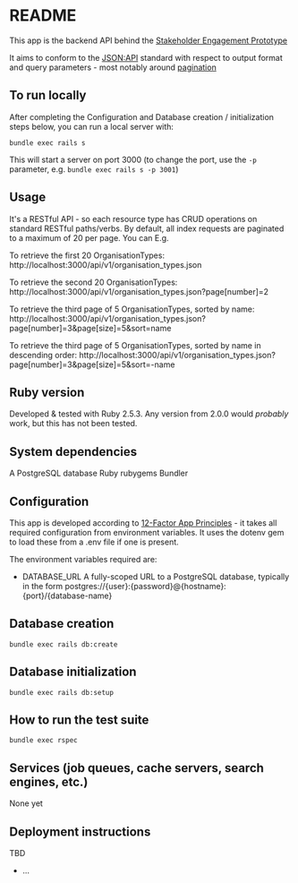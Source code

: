 # README

This app is the backend API behind the [Stakeholder Engagement Prototype](https://github.com/communitiesuk/stakeholder-engagement)

It aims to conform to the [JSON:API](https://jsonapi.org/) standard with respect to output format and query parameters - most notably around [pagination](https://jsonapi.org/format/#fetching-pagination)

## To run locally

After completing the Configuration and Database creation / initialization steps below, you can run a local server with:

`bundle exec rails s`

This will start a server on port 3000 (to change the port, use the `-p` parameter, e.g. `bundle exec rails s -p 3001`)

## Usage

It's a RESTful API - so each resource type has CRUD operations on standard RESTful paths/verbs.
By default, all index requests are paginated to a maximum of 20 per page.
You can
E.g.

To retrieve the first 20 OrganisationTypes:
http://localhost:3000/api/v1/organisation_types.json

To retrieve the second 20 OrganisationTypes:
http://localhost:3000/api/v1/organisation_types.json?page[number]=2

To retrieve the third page of 5 OrganisationTypes, sorted by name:
http://localhost:3000/api/v1/organisation_types.json?page[number]=3&page[size]=5&sort=name

To retrieve the third page of 5 OrganisationTypes, sorted by name in descending order:
http://localhost:3000/api/v1/organisation_types.json?page[number]=3&page[size]=5&sort=-name


## Ruby version

Developed & tested with Ruby 2.5.3. Any version from 2.0.0 would _probably_ work, but this has not been tested.

## System dependencies

A PostgreSQL database
Ruby
rubygems
Bundler

## Configuration

This app is developed according to [12-Factor App Principles](https://12factor.net/) - it takes all required configuration from environment variables. It uses the dotenv gem to load these from a .env file if one is present.

The environment variables required are:

* DATABASE_URL
  A fully-scoped URL to a PostgreSQL database, typically in the form
  postgres://{user}:{password}@{hostname}:{port}/{database-name}

## Database creation

`bundle exec rails db:create`

## Database initialization

`bundle exec rails db:setup`

## How to run the test suite

`bundle exec rspec`

## Services (job queues, cache servers, search engines, etc.)

None yet

## Deployment instructions

TBD

* ...
